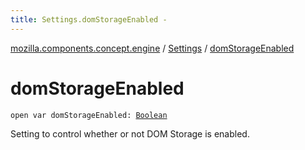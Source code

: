```yaml
---
title: Settings.domStorageEnabled - 
---
```


[mozilla.components.concept.engine](../index.html) / [Settings](index.html) / [domStorageEnabled](./dom-storage-enabled.html)

# domStorageEnabled

`open var domStorageEnabled: `[`Boolean`](https://kotlinlang.org/api/latest/jvm/stdlib/kotlin/-boolean/index.html)

Setting to control whether or not DOM Storage is enabled.


